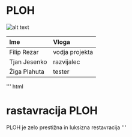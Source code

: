 # PLOH


![alt text](PLOH.jpg)

| Ime           | Vloga   |
| :---          | :----   |    
| Filip Rezar   | vodja projekta       |
| Tjan Jesenko  | razvijalec        | 
| Žiga Plahuta  | tester       | 


''' html
<h1>rastavracija PLOH</h1>
<p1>PLOH je zelo prestižna in luksizna restavracija</p1>
'''
